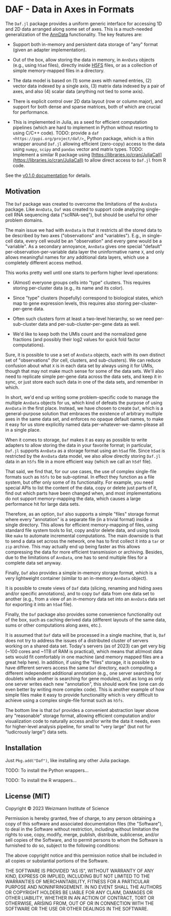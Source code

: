 # DAF - Data in Axes in Formats

The `Daf.jl` package provides a uniform generic interface for accessing 1D and 2D data arranged along some set of axes.
This is a much-needed generalization of the [AnnData](https://pypi.org/project/anndata) functionality. The key
features are:

  - Support both in-memory and persistent data storage of "any" format (given an adapter implementation).

  - Out of the box, allow storing the data in memory, in `AnnData` objects (e.g., using `h5ad` files), directly inside
    [H5FS](https://hdfgroup.org/) files, or as a collection of simple memory-mapped files in a directory.
  - The data model is based on (1) some axes with named entries, (2) vector data indexed by a single axis, (3) matrix
    data indexed by a pair of axes, and also (4) scalar data (anything not tied to some axis).
  - There is explicit control over 2D data layout (row or column major), and support for both dense and sparse matrices,
    both of which are crucial for performance.
  - This is implemented in Julia, as a seed for efficient computation pipelines (which are hard to implement in Python
    without resorting to using C/C++ code). TODO: provide a `daf <https://pypi.org/project/daf/>`_ Python package, which
    is a thin wrapper around `Daf.jl` allowing efficient (zero-copy) access to the data using `numpy`, `scipy` and
    `pandas` vector and matrix types. TODO: Implement a similar R package using
    [https://libraries.io/cran/JuliaCall](https://libraries.io/cran/JuliaCall) to allow direct access to `Daf.jl` from R
    code.

See the [v0.1.0 documentation](https://tanaylab.github.io/Daf.jl/v0.1/0) for details.

## Motivation

The `Daf` package was created to overcome the limitations of the `AnnData` package. Like `AnnData`, `Daf` was created to
support code analyzing single-cell RNA sequencing data ("scRNA-seq"), but should be useful for other problem domains.

The main issue we had with `AnnData` is that it restricts all the stored data to be described by two axes
("observations" and "variables"). E.g., in single-cell data, every cell would be an "observation" and every gene would
be a "variable". As a secondary annoyance, `AnnData` gives one special "default" per-observation-per-variable data layer
the uninformative name `X`, and only allows meaningful names for any additional data layers, which use a completely
different access method.

This works pretty well until one starts to perform higher level operations:

  - (Almost) everyone groups cells into "type" clusters. This requires storing per-cluster data (e.g., its name and its
    color).

  - Since "type" clusters (hopefully) correspond to biological states, which map to gene expression levels, this
    requires also storing per-cluster-per-gene data.
  - Often such clusters form at least a two-level hierarchy, so we need per-sub-cluster data and
    per-sub-cluster-per-gene data as well.
  - We'd like to keep both the UMIs count and the normalized gene fractions (and possibly their log2 values for quick
    fold factor computations).

Sure, it is possible to use a set of `AnnData` objects, each with its own distinct set of "observations" (for cell,
clusters, and sub-clusters). We can reduce confusion about what `X` is in each data set by always using it for UMIs,
though that may not make much sense for some of the data sets. We'll also need to replicate simple per-gene data across
the data sets, and keep it in sync, or just store each such data in one of the data sets, and remember in which.

In short, we'd end up writing some problem-specific code to manage the multiple `AnnData` objects for us, which kind of
defeats the purpose of using `AnnData` in the first place. Instead, we have chosen to create `Daf`, which is a
general-purpose solution that embraces the existence of arbitrary multiple axes in the same data set, and enforces no
opaque default names, to make it easy for us store explicitly named data per-whatever-we-damn-please all in a single
place.

When it comes to storage, `Daf` makes it as easy as possible to write adapters to allow storing the data in your
favorite format; in particular, `Daf.jl` supports `AnnData` as a storage format using an `h5ad` file. Since `h5ad` is
restricted by the `AnnData` data model, we also allow directly storing `Daf.jl` data in an `h5fs` file in a more
efficient way (which we call an `h5df` file).

That said, we find that, for our use cases, the use of complex single-file formats such as `h5fs` to be sub-optimal. In
effect they function as a file system, but offer only some of its functionality. For example, you need special APIs to
list the content of the data, copy or delete just parts of it, find out which parts have been changed when, and most
implementations do not support memory-mapping the data, which causes a large performance hit for large data sets.

Therefore, as an option, `Daf` also supports a simple "files" storage format where every "annotation" is a separate file
(in a trivial format) inside a single directory. This allows for efficient memory-mapping of files, using standard file
system tools to list, copy and/or delete data, and using tools like `make` to automate incremental computations. The
main downside is that to send a data set across the network, one has to first collect it into a `tar` or `zip` archive.
This may actually end up being faster as this allows compressing the data for more efficient transmission or archiving.
Besides, due to the limitations of `AnnData`, one has to send multiple files for a complete data set anyway.

Finally, `Daf` also provides a simple in-memory storage format, which is a very lightweight container (similar to an
in-memory `AnnData` object).

It is possible to create views of `Daf` data (slicing, renaming and hiding axes and/or specific annotations), and to
copy `Daf` data from one data set to another (e.g., from a view of an in-memory data set into an `AnnData` data set for
exporting it into an `h5ad` file).

Finally, the `Daf` package also provides some convenience functionality out of the box, such as caching derived data
(different layouts of the same data, sums or other computations along axes, etc.).

It is assumed that `Daf` data will be processed in a single machine, that is, `Daf` does not try to address the issues
of a distributed cluster of servers working on a shared data set. Today's servers (as of 2023) can get very big (~100
cores and ~1TB of RAM is practical), which means that all/most data sets would fit comfortably in one machine (and
memory mapped files are a great help here). In addition, if using the "files" storage, it is possible to have different
servers access the same `Daf` directory, each computing a different independent additional annotation (e.g., one server
searching for doublets while another is searching for gene modules), and as long as only one server writes each new
"annotation", this should work fine (one can do even better by writing more complex code). This is another example of
how simple files make it easy to provide functionality which is very difficult to achieve using a complex single-file
format such as `h5fs`.

The bottom line is that `Daf` provides a convenient abstraction layer above any "reasonable" storage format, allowing
efficient computation and/or visualization code to naturally access and/or write the data it needs, even for
higher-level analysis pipeline, for small to "very large" (but not for "ludicrously large") data sets.

## Installation

Just `Pkg.add("Daf")`, like installing any other Julia package.

TODO: To install the Python wrappers...

TODO: To install the R wrappers...

## License (MIT)

Copyright © 2023 Weizmann Institute of Science

Permission is hereby granted, free of charge, to any person obtaining a copy of this software and associated
documentation files (the "Software"), to deal in the Software without restriction, including without limitation the
rights to use, copy, modify, merge, publish, distribute, sublicense, and/or sell copies of the Software, and to permit
persons to whom the Software is furnished to do so, subject to the following conditions:

The above copyright notice and this permission notice shall be included in all copies or substantial portions of the
Software.

THE SOFTWARE IS PROVIDED "AS IS", WITHOUT WARRANTY OF ANY KIND, EXPRESS OR IMPLIED, INCLUDING BUT NOT LIMITED TO THE
WARRANTIES OF MERCHANTABILITY, FITNESS FOR A PARTICULAR PURPOSE AND NONINFRINGEMENT. IN NO EVENT SHALL THE AUTHORS OR
COPYRIGHT HOLDERS BE LIABLE FOR ANY CLAIM, DAMAGES OR OTHER LIABILITY, WHETHER IN AN ACTION OF CONTRACT, TORT OR
OTHERWISE, ARISING FROM, OUT OF OR IN CONNECTION WITH THE SOFTWARE OR THE USE OR OTHER DEALINGS IN THE SOFTWARE.
